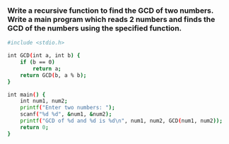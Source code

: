 ### Write a recursive function to find the GCD of two numbers. Write a main program which reads 2 numbers and finds the GCD of the numbers using the specified function. 

```bash
#include <stdio.h>

int GCD(int a, int b) {
    if (b == 0)
        return a;
    return GCD(b, a % b);
}

int main() {
    int num1, num2;
    printf("Enter two numbers: ");
    scanf("%d %d", &num1, &num2);
    printf("GCD of %d and %d is %d\n", num1, num2, GCD(num1, num2));
    return 0;
}
```
